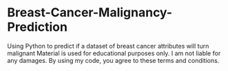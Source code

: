 # Breast-Cancer-Malignancy-Prediction
Using Python to predict if a dataset of breast cancer attributes will turn malignant 
Material is used for educational purposes only. 
I am not liable for any damages. 
By using my code, you agree to these terms and conditions. 
